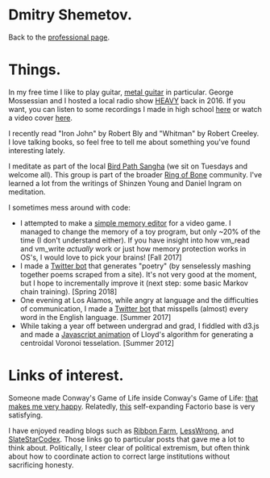 # Dmitry Shemetov.

Back to the [professional page](https://dshemetov.github.io/).

# Things.

In my free time I like to play guitar, [metal guitar](https://www.youtube.com/watch?v=bUVcnsiRQ4M) in particular. George Mossessian and I hosted a local radio show [HEAVY](http://kdrt.org/program/heavy) back in 2016. If you want, you can listen to some recordings I made in high school [here](https://soundcloud.com/braveyoungtimes) or watch a video cover [here](https://www.youtube.com/watch?v=jtcjUgCWa8U).

I recently read "Iron John" by Robert Bly and "Whitman" by Robert Creeley. I love talking books, so feel free to tell me about something you've found interesting lately.

I meditate as part of the local [Bird Path Sangha](https://birdpathsangha.wordpress.com/) (we sit on Tuesdays and welcome all). This group is part of the broader [Ring of Bone](http://www.ringofbonezendo.org/) community. I've learned a lot from the writings of Shinzen Young and Daniel Ingram on meditation.

I sometimes mess around with code:
- I attempted to make a [simple memory editor](https://github.com/dshemetov/simple_memory_editor) for a video game. I managed to change the memory of a toy program, but only ~20% of the time (I don't understand either). If you have insight into how vm\_read and vm\_write _actually_ work or just how memory protection works in OS's, I would love to pick your brains! [Fall 2017]
- I made a [Twitter bot](https://www.twitter.com/fromthehexagons) that generates "poetry" (by senselessly mashing together poems scraped from a site). It's not very good at the moment, but I hope to incrementally improve it (next step: some basic Markov chain training). [Spring 2018]
- One evening at Los Alamos, while angry at language and the difficulties of communication, I made a [Twitter bot](https://www.twitter.com/break_words1) that misspells (almost) every word in the English language. [Summer 2017]
- While taking a year off between undergrad and grad, I fiddled with d3.js and made a [Javascript animation](https://dshemetov.github.io/voronoi-centroidal) of Lloyd's algorithm for generating a centroidal Voronoi tesselation. [Summer 2012]

# Links of interest.

Someone made Conway's Game of Life inside Conway's Game of Life: [that makes me very happy](https://www.youtube.com/watch?v=QtJ77qsLrpw). Relatedly, [this](https://www.youtube.com/watch?v=xF--1XdcOeM) self-expanding Factorio base is very satisfying.

I have enjoyed reading blogs such as [Ribbon Farm](https://www.ribbonfarm.com/2017/08/17/the-premium-mediocre-life-of-maya-millennial/), [LessWrong](https://www.lesswrong.com/posts/QJRo5HZp9ZdzoK7x3/beware-social-coping-strategies), and [SlateStarCodex](http://slatestarcodex.com/2017/03/24/guided-by-the-beauty-of-our-weapons/). Those links go to particular posts that gave me a lot to think about. Politically, I steer clear of political extremism, but often think about how to coordinate action to correct large institutions without sacrificing honesty.
